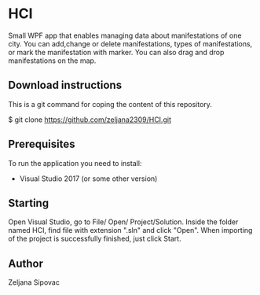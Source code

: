 # HCI
Small WPF app that enables managing data about manifestations of one city. You can add,change or delete manifestations, types of manifestations, or mark the manifestation with marker. You can also drag and drop manifestations on the map.

## Download instructions 

This is a git command for coping the content of this repository.

$ git clone https://github.com/zeljana2309/HCI.git


## Prerequisites

To run the application you need to install:

* Visual Studio 2017 (or some other version)

## Starting 

Open Visual Studio, go to File/ Open/ Project/Solution. Inside the folder named HCI, find file with extension ".sln" and click "Open". When importing of the project is successfully finished, just click Start. 

## Author 

Zeljana Sipovac
